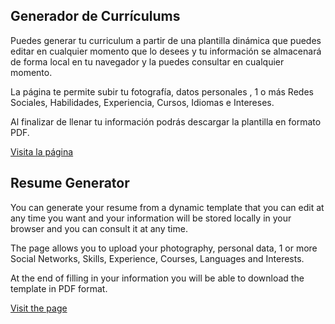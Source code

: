 ## Generador de Currículums

Puedes generar tu curriculum a partir de una plantilla dinámica que puedes editar en cualquier momento que lo desees y tu información se almacenará de forma local en tu navegador y la puedes consultar en cualquier momento.

La página te permite subir tu fotografía, datos personales , 1 o más Redes Sociales, Habilidades, Experiencia, Cursos, Idiomas e Intereses.

Al finalizar de llenar tu información podrás descargar la plantilla en formato PDF.

[Visita la página](https://currigene.netlify.app)


## Resume Generator

You can generate your resume from a dynamic template that you can edit at any time you want and your information will be stored locally in your browser and you can consult it at any time.

The page allows you to upload your photography, personal data, 1 or more Social Networks, Skills, Experience, Courses, Languages ​​and Interests.

At the end of filling in your information you will be able to download the template in PDF format.

[Visit the page](https://currigene.netlify.app)



